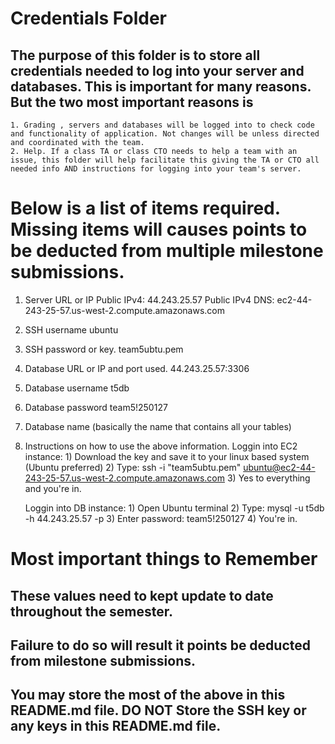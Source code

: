 # Credentials Folder

## The purpose of this folder is to store all credentials needed to log into your server and databases. This is important for many reasons. But the two most important reasons is
    1. Grading , servers and databases will be logged into to check code and functionality of application. Not changes will be unless directed and coordinated with the team.
    2. Help. If a class TA or class CTO needs to help a team with an issue, this folder will help facilitate this giving the TA or CTO all needed info AND instructions for logging into your team's server. 


# Below is a list of items required. Missing items will causes points to be deducted from multiple milestone submissions.

1. Server URL or IP
    Public IPv4:
        44.243.25.57
    Public IPv4 DNS:
        ec2-44-243-25-57.us-west-2.compute.amazonaws.com
2. SSH username
    ubuntu
3. SSH password or key.
    team5ubtu.pem
4. Database URL or IP and port used.
    44.243.25.57:3306
5. Database username
    t5db
6. Database password
    team5!250127
7. Database name (basically the name that contains all your tables)
8. Instructions on how to use the above information.
    Loggin into EC2 instance: 
        1) Download the key and save it to your linux based system (Ubuntu preferred)
        2) Type:
            ssh -i "team5ubtu.pem" ubuntu@ec2-44-243-25-57.us-west-2.compute.amazonaws.com
        3) Yes to everything and you're in.

    Loggin into DB instance:
        1) Open Ubuntu terminal
        2) Type:
            mysql -u t5db -h 44.243.25.57 -p
        3) Enter password:
            team5!250127
        4) You're in.


# Most important things to Remember
## These values need to kept update to date throughout the semester. <br>
## <strong>Failure to do so will result it points be deducted from milestone submissions.</strong><br>
## You may store the most of the above in this README.md file. DO NOT Store the SSH key or any keys in this README.md file.
